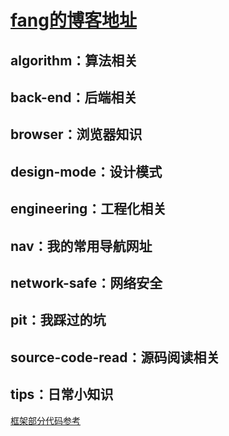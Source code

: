 # [fang的博客地址](https://www.lrurif.com)
## algorithm：算法相关
## back-end：后端相关
## browser：浏览器知识
## design-mode：设计模式
## engineering：工程化相关
## nav：我的常用导航网址
## network-safe：网络安全
## pit：我踩过的坑
## source-code-read：源码阅读相关
## tips：日常小知识
[框架部分代码参考](https://notes.fe-mm.com/)
